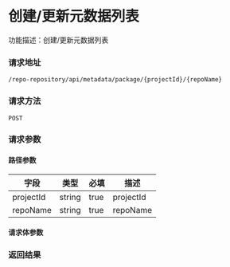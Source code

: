 # 创建/更新元数据列表
功能描述：创建/更新元数据列表

### 请求地址
```
/repo-repository/api/metadata/package/{projectId}/{repoName}
```

### 请求方法
`POST`
### 请求参数
#### 路径参数

| 字段 | 类型 | 必填 | 描述 |
| -------- | -------- | -------- | -------- |
| projectId     | string   | true       | projectId |
| repoName     | string   | true       | repoName |



#### 请求体参数
### 返回结果


